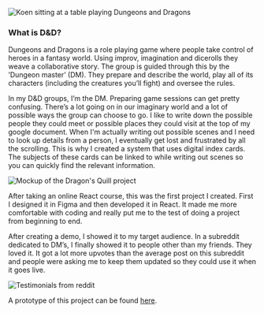 ![Koen sitting at a table playing Dungeons and Dragons](ProjectsImages/DragonsQuill/DragonsQuill-playingPhoto.jpg)

### What is D&D?

Dungeons and Dragons is a role playing game where people take control of heroes in a fantasy world. Using improv, imagination and dicerolls they weave a collaborative story. The group is guided through this by the ’Dungeon master’ (DM). They prepare and describe the world, play all of its characters (including the creatures you’ll fight) and oversee the rules.

In my D&D groups, I’m the DM. Preparing game sessions can get pretty confusing. There’s a lot going on in our imaginary world and a lot of possible ways the group can choose to go. I like to write down the possible people they could meet or possible places they could visit at the top of my google document. When I'm actually writing out possible scenes and I need to look up details from a person, I eventually get lost and frustrated by all the scrolling. This is why I created a system that uses digital index cards. The subjects of these cards can be linked to while writing out scenes so you can quickly find the relevant information.

![Mockup of the Dragon's Quill project](ProjectsImages/DragonsQuill/DragonsQuill-mockup.jpg)

After taking an online React course, this was the first project I created. First I designed it in Figma and then developed it in React. It made me more comfortable with coding and really put me to the test of doing a project from beginning to end.

After creating a demo, I showed it to my target audience. In a subreddit dedicated to DM’s, I finally showed it to people other than my friends. They loved it. It got a lot more upvotes than the average post on this subreddit and people were asking me to keep them updated so they could use it when it goes live.

![Testimonials from reddit](ProjectsImages/DragonsQuill/DragonsQuill-testimonials.jpg)

A prototype of this project can be found [here](https://dragons-quill.web.app/).
